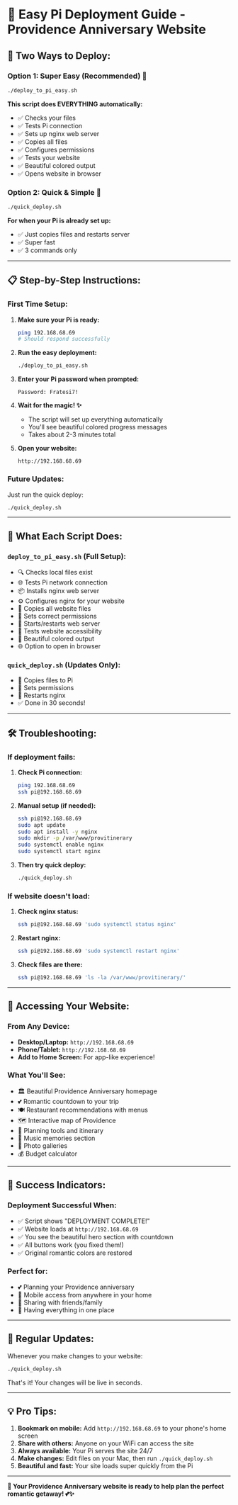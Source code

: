 # 🍓 Easy Pi Deployment Guide - Providence Anniversary Website

## 🚀 **Two Ways to Deploy:**

### **Option 1: Super Easy (Recommended) 🌟**
```bash
./deploy_to_pi_easy.sh
```
**This script does EVERYTHING automatically:**
- ✅ Checks your files
- ✅ Tests Pi connection
- ✅ Sets up nginx web server
- ✅ Copies all files
- ✅ Configures permissions
- ✅ Tests your website
- ✅ Beautiful colored output
- ✅ Opens website in browser

### **Option 2: Quick & Simple 💨**
```bash
./quick_deploy.sh
```
**For when your Pi is already set up:**
- ✅ Just copies files and restarts server
- ✅ Super fast
- ✅ 3 commands only

---

## 📋 **Step-by-Step Instructions:**

### **First Time Setup:**

1. **Make sure your Pi is ready:**
   ```bash
   ping 192.168.68.69
   # Should respond successfully
   ```

2. **Run the easy deployment:**
   ```bash
   ./deploy_to_pi_easy.sh
   ```

3. **Enter your Pi password when prompted:**
   ```
   Password: Fratesi7!
   ```

4. **Wait for the magic! ✨**
   - The script will set up everything automatically
   - You'll see beautiful colored progress messages
   - Takes about 2-3 minutes total

5. **Open your website:**
   ```
   http://192.168.68.69
   ```

### **Future Updates:**

Just run the quick deploy:
```bash
./quick_deploy.sh
```

---

## 🎯 **What Each Script Does:**

### **`deploy_to_pi_easy.sh` (Full Setup):**
- 🔍 Checks local files exist
- 🌐 Tests Pi network connection
- 📦 Installs nginx web server
- ⚙️ Configures nginx for your website
- 📁 Copies all website files
- 🔐 Sets correct permissions
- 🔄 Starts/restarts web server
- 🧪 Tests website accessibility
- 🎨 Beautiful colored output
- 🌐 Option to open in browser

### **`quick_deploy.sh` (Updates Only):**
- 📁 Copies files to Pi
- 🔐 Sets permissions
- 🔄 Restarts nginx
- ✅ Done in 30 seconds!

---

## 🛠️ **Troubleshooting:**

### **If deployment fails:**

1. **Check Pi connection:**
   ```bash
   ping 192.168.68.69
   ssh pi@192.168.68.69
   ```

2. **Manual setup (if needed):**
   ```bash
   ssh pi@192.168.68.69
   sudo apt update
   sudo apt install -y nginx
   sudo mkdir -p /var/www/provitinerary
   sudo systemctl enable nginx
   sudo systemctl start nginx
   ```

3. **Then try quick deploy:**
   ```bash
   ./quick_deploy.sh
   ```

### **If website doesn't load:**

1. **Check nginx status:**
   ```bash
   ssh pi@192.168.68.69 'sudo systemctl status nginx'
   ```

2. **Restart nginx:**
   ```bash
   ssh pi@192.168.68.69 'sudo systemctl restart nginx'
   ```

3. **Check files are there:**
   ```bash
   ssh pi@192.168.68.69 'ls -la /var/www/provitinerary/'
   ```

---

## 📱 **Accessing Your Website:**

### **From Any Device:**
- **Desktop/Laptop:** `http://192.168.68.69`
- **Phone/Tablet:** `http://192.168.68.69`
- **Add to Home Screen:** For app-like experience!

### **What You'll See:**
- 🏛️ Beautiful Providence Anniversary homepage
- 💕 Romantic countdown to your trip
- 🍽️ Restaurant recommendations with menus
- 🗺️ Interactive map of Providence
- 📝 Planning tools and itinerary
- 🎵 Music memories section
- 📸 Photo galleries
- 💰 Budget calculator

---

## 🎉 **Success Indicators:**

### **Deployment Successful When:**
- ✅ Script shows "DEPLOYMENT COMPLETE!"
- ✅ Website loads at `http://192.168.68.69`
- ✅ You see the beautiful hero section with countdown
- ✅ All buttons work (you fixed them!)
- ✅ Original romantic colors are restored

### **Perfect for:**
- 💕 Planning your Providence anniversary
- 📱 Mobile access from anywhere in your home
- 👥 Sharing with friends/family
- 🎯 Having everything in one place

---

## 🔄 **Regular Updates:**

Whenever you make changes to your website:

```bash
./quick_deploy.sh
```

That's it! Your changes will be live in seconds.

---

## 💡 **Pro Tips:**

1. **Bookmark on mobile:** Add `http://192.168.68.69` to your phone's home screen
2. **Share with others:** Anyone on your WiFi can access the site
3. **Always available:** Your Pi serves the site 24/7
4. **Make changes:** Edit files on your Mac, then run `./quick_deploy.sh`
5. **Beautiful and fast:** Your site loads super quickly from the Pi

---

**🍓 Your Providence Anniversary website is ready to help plan the perfect romantic getaway! 💕✨**
